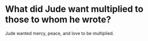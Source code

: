 # What did Jude want multiplied to those to whom he wrote?

Jude wanted mercy, peace, and love to be multiplied.
